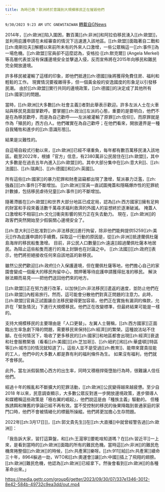 ```yaml
---
title: 為時已晚？歐洲終於意識到大規模移民正在摧毀他們
---
```

`9/30/2023 9:23 AM UTC GNEWSTAIWAN` [轉載自GNews](https://gnews.org/articles/1759706)


  
2014年，[[zh:歐洲]]陷入圍困，數百萬[[zh:非洲]]和阿拉伯移民湧入[[zh:歐盟]]，並利用庇護申請在未經審查的情況下迅速進入該地區。[[zh:歐盟]]面臨著自二戰和[[zh:南斯拉夫]]解體以來前所未有的外來人口激增，一些公眾稱這一[[zh:事件]]為一場危機。[[zh:歐盟]]官員卻不這麼認為，安格拉·[[zh:默克爾]] (Angela Merkel)等高層代表並沒有保護邊境安全並擊退入侵，反而宣佈將在2015年向移民和難民完全開放邊境。

許多移民被灌輸了這樣的印象，即他們抵達[[zh:德國]]後將獲得免費住房、福利和輕鬆的工作。 現實情況要複雜得多，但一個黃金般的安逸國度的形象足以引發移民潮。 由於[[zh:歐盟]]實行共同的邊境政策，[[zh:德國]]的決定成了其他所有[[zh:國家]]的問題。

  

當時，[[zh:歐洲]]大多數[[zh:社會主義]]者對此舉表示歡迎。許多左派人士在火車站與移民見面鼓掌歡呼。要掌握[[zh:政治]]左派的心態，重要的是要明白，他們不是在為移民歡呼，而是為自己歡呼——左派被灌輸了原罪[[zh:信仰]]，而原罪就是作為「殖民的」西方白人。他們確實在為自己歡呼；在他們看來，開放邊界是一種自我犧牲和進步的[[zh:意識形態]]。

  

結果是災難性的。

  

自這場自殺式行動以來，[[zh:歐洲]]已經不堪重負，每年都有數百萬移民湧入該地區。截至2022年，根據「官方」信息，有2380萬非公民居住在[[zh:歐盟]]，其中大多數是在過去五年內進入[[zh:歐盟]]的。其中大部分集中在[[zh:意大利]]、[[zh:法國]]、[[zh:瑞典]]、[[zh:德國]]和[[zh:英國]]。    

  

所有這些[[zh:國家]]的暴力犯罪和財產盜竊都出現了激增，幫派暴力泛濫，[[zh:強姦]][[zh:事件]]不斷增加。 [[zh:歐洲]]官員一直試圖掩蓋和隱瞞爆炸性的犯罪統計數據，包括移民虐待兒童[[zh:事件]]的不斷增加。     

  

隨著滯脹在[[zh:歐盟]]和世界大部分地區已成定局，認為[[zh:西方國家]]擁有足夠的財富和手段來養活數千萬尋求福利救濟的外國人的妄想終於逐漸破滅。 掩蓋人口激增和不相容[[zh:文化]]衝突影響的努力正在失去動力。 現在，[[zh:歐洲]]的政客們突然開始至少假裝關心邊境安全了。

  

[[zh:意大利]]已批准對[[zh:非法移民]]進行拘留，除非他們能夠提供5259[[zh:美元]]作為庇護申請的手續費。採取這一行動的原因是，從[[zh:非洲]]抵達蘭佩杜薩島海岸的移民船隻激增。 目前，非公民人口數量[[zh:遠遠]]超過蘭佩杜薩本地居民。為阻止這些船隻而進行的海上封鎖也在討論之中。 [[zh:法國]][[zh:政府]]表示，他們將拒絕接收任何來自該地區的新移民。

  

雖然公民們歡迎[[zh:政府]]介入保護邊境，但在蘭佩杜薩等地，他們擔心自己的家園會變成一個龐大的移民拘留中心，關押著等待庇護申請獲得批准的移民。 解決辦法顯而易見——把他們送回他們來的地方。

  

[[zh:歐盟]]正在努力進行改革，以加快[[zh:非法移民]]遣返的速度，並防止他們在[[zh:歐盟]]內輕易旅行。然而，這可能會分散他們對真正問題的注意力。此時，[[zh:歐盟]]官員正試圖讓合法移民變得更加容易，他們正在實施有漏洞的條款，允許在「緊急情況」下進行大規模移民。他們正在改變標準，但最終結果可能是一樣的。  

  

支持大規模移民的主要理由是「人口更替」。左翼人士聲稱，[[zh:西方國家]]正面臨出生率急劇下降的問題，需要移民來保持[[zh:經濟]]的繁榮。這種說法站不住腳。在任何情況下，吸收了更多移民的[[zh:國家]]和地區都會出現[[zh:經濟]]衰退和社會服務緊張（看看[[zh:美國]][[zh:芝加哥]]、[[zh:紐約]]和[[zh:華盛頓]]特區等[[zh:城市]]的情況就知道了）。這些人並不是受過[[zh:教育]]、能帶來寶貴技能的工人，他們中的大多數人都是靠有利的福利條件為生。 如果沒有福利，他們就不會移民。

  

此外，當左派假裝關心西方的出生率，同時又積極捍衛墮胎行為時，很難讓人信任他們。

  

經過十年的叛亂和不斷擴大的犯罪活動，[[zh:歐洲]]公民變得越來越疲憊。至少自 2018 年以來，民意調查顯示，大多數公眾反對進一步開放邊境政策，進步領導人和媒體稱這些政策是「極右翼的崛起」，他們說這是由「種族主義」驅動的。  但種族誘餌和陳舊的爭論已經不再有效。當不受控制的移民的後果降臨到普通家庭的家門口時，他們不會被情緒化的標籤所操縱。他們將更加擔心生存問題。  

  

  

2022年[[zh:3月17日]]，[[zh:郭文貴先生]]在[[zh:大直播]]中就曾經警告過[[zh:歐洲]]：

  

「我告訴大家，習打這算盤，和[[zh:王滬寧]]要乾啥知道嗎？在[[zh:習近平]]一上來，是看到當時的[[zh:歐洲]]面臨的所有的難民危機。當時這[[zh:非洲]]的難民危機席捲整個[[zh:歐洲]]的時候，[[zh:共產黨]]樂呀。[[zh:911]]給[[zh:共產黨]]續命三十年，8964躲過一劫，WTO和[[zh:奧運會]]讓[[zh:中國]]插上了飛翔的翅膀。[[zh:歐洲]]難民危機，他認為[[zh:歐洲]]已經拿下。然後會看到[[zh:歐洲]]的各種革命出來。」


https://media.gettr.com/group6/getter/2023/09/30/07/337e1346-3012-8e42-584b-49732c9ea3dd/out.mp4


